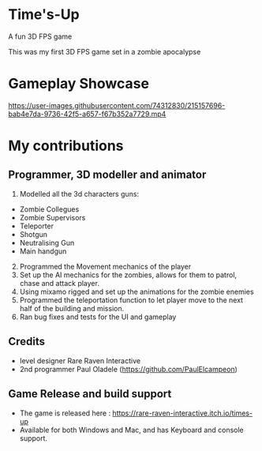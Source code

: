 # Time's-Up
A fun 3D FPS game 

This was my first 3D FPS game set in a zombie apocalypse

# Gameplay Showcase
https://user-images.githubusercontent.com/74312830/215157696-bab4e7da-9736-42f5-a657-f67b352a7729.mp4

# My contributions
## Programmer, 3D modeller and animator

1. Modelled all the 3d characters guns:
- Zombie Collegues
- Zombie Supervisors
- Teleporter
- Shotgun
- Neutralising Gun
- Main handgun

2. Programmed the Movement mechanics of the player  
3. Set up the AI mechanics for the zombies, allows for them to patrol, chase and attack player.
4. Using mixamo rigged and set up the animations for the zombie enemies
5. Programmed the teleportation function to let player move to the next half of the building and mission.
6. Ran bug fixes and tests for the UI and gameplay

## Credits
- level designer Rare Raven Interactive
- 2nd programmer Paul Oladele (https://github.com/PaulElcampeon)

## Game Release and build support
- The game is released here : https://rare-raven-interactive.itch.io/times-up
- Available for both Windows and Mac, and has Keyboard and console support. 


